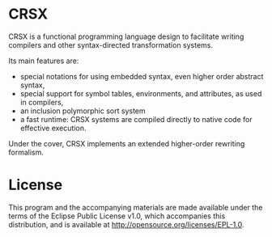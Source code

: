 CRSX
====
CRSX is a functional programming language design to facilitate writing compilers and other syntax-directed transformation systems. 

Its main features are:

* special notations for using embedded syntax, even higher order abstract syntax,
* special support for symbol tables, environments, and attributes, as used in compilers,
* an inclusion polymorphic sort system  
* a fast runtime: CRSX systems are compiled directly to native code for effective execution.

Under the cover, CRSX implements an extended higher-order rewriting formalism. 

License
=======

This program and the accompanying materials are made available under the terms of the Eclipse Public License v1.0, 
which accompanies this distribution, and is available at http://opensource.org/licenses/EPL-1.0.